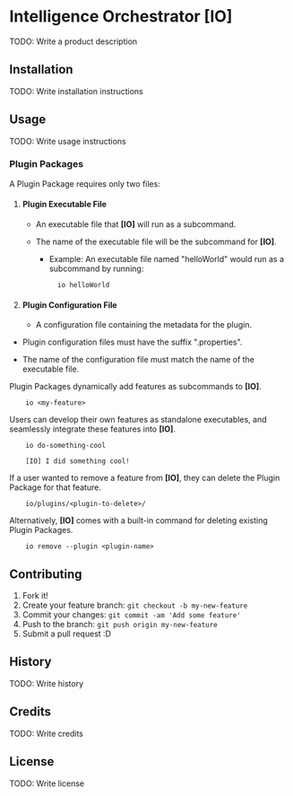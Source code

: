 # Intelligence Orchestrator [IO]

TODO: Write a product description

## Installation

TODO: Write installation instructions

## Usage

TODO: Write usage instructions

### Plugin Packages

A Plugin Package requires only two files:

1. #### Plugin Executable File

    - An executable file that <b>[IO]</b> will run as a subcommand.

    - The name of the executable file will be the subcommand for <b>[IO]</b>.

      - Example: An executable file named "helloWorld" would run as a subcommand by running: 

              io helloWorld

2. #### Plugin Configuration File

    - A configuration file containing the metadata for the plugin.

  - Plugin configuration files must have the suffix ".properties".

  - The name of the configuration file must match the name of the executable file.

Plugin Packages dynamically add features as subcommands to <b>[IO]</b>.

        io <my-feature>

Users can develop their own features as standalone executables, and seamlessly integrate these features into <b>[IO]</b>.

        io do-something-cool

        [IO] I did something cool!

If a user wanted to remove a feature from <b>[IO]</b>, they can delete the Plugin Package for that feature.

        io/plugins/<plugin-to-delete>/

Alternatively, <b>[IO]</b> comes with a built-in command for deleting existing Plugin Packages.

        io remove --plugin <plugin-name>

## Contributing

1. Fork it!
2. Create your feature branch: `git checkout -b my-new-feature`
3. Commit your changes: `git commit -am 'Add some feature'`
4. Push to the branch: `git push origin my-new-feature`
5. Submit a pull request :D

## History

TODO: Write history

## Credits

TODO: Write credits

## License

TODO: Write license